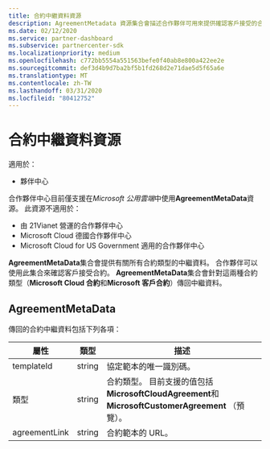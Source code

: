 ```yaml
---
title: 合約中繼資料資源
description: AgreementMetadata 資源集合會描述合作夥伴可用來提供確認客戶接受的合約類型。
ms.date: 02/12/2020
ms.service: partner-dashboard
ms.subservice: partnercenter-sdk
ms.localizationpriority: medium
ms.openlocfilehash: c772bb5554a551563befe0f40ab8e800a422ee2e
ms.sourcegitcommit: def3d4b9d7ba2bf5b1fd268d2e71dae5d5f65a6e
ms.translationtype: MT
ms.contentlocale: zh-TW
ms.lasthandoff: 03/31/2020
ms.locfileid: "80412752"
---
```

# <a name="agreement-metadata-resources"></a>合約中繼資料資源

適用於：

- 夥伴中心

合作夥伴中心目前僅支援在*Microsoft 公用雲端*中使用**AgreementMetaData**資源。 此資源不適用於：

- 由 21Vianet 營運的合作夥伴中心
- Microsoft Cloud 德國合作夥伴中心
- Microsoft Cloud for US Government 適用的合作夥伴中心

**AgreementMetaData**集合會提供有關所有合約類型的中繼資料。 合作夥伴可以使用此集合來確認客戶接受合約。 **AgreementMetaData**集合會針對這兩種合約類型（**Microsoft Cloud 合約**和**Microsoft 客戶合約**）傳回中繼資料。

## <a name="agreementmetadata"></a>AgreementMetaData

傳回的合約中繼資料包括下列各項：

| 屬性      | 類型               | 描述                                                                       |
|---------------|--------------------|-----------------------------------------------------------------------------------|
| templateId    | string             | 協定範本的唯一識別碼。                                       |
| 類型          | string             | 合約類型。 目前支援的值包括**MicrosoftCloudAgreement**和**MicrosoftCustomerAgreement** （預覽）。 |
| agreementLink | string             | 合約範本的 URL。                                                    |
